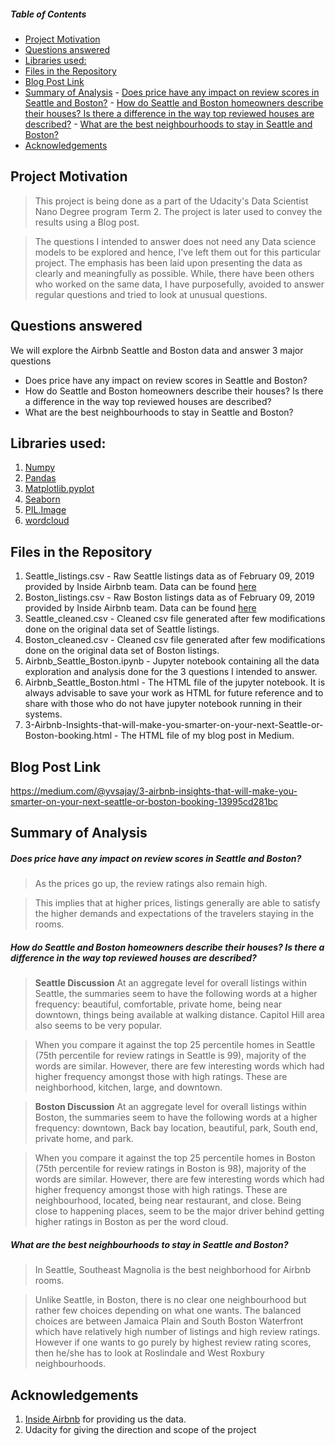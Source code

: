 
##### Table of Contents  
- [Project Motivation](#project-motivation)
- [Questions answered](#questions-answered)
- [Libraries used:](#libraries-used-)
- [Files in the Repository](#files-in-the-repository)
- [Blog Post Link](#blog-post-link)
- [Summary of Analysis](#summary-of-analysis)
      - [Does price have any impact on review scores in Seattle and Boston?](#does-price-have-any-impact-on-review-scores-in-seattle-and-boston-)
      - [How do Seattle and Boston homeowners describe their houses? Is there a difference in the way top reviewed houses are described?](#how-do-seattle-and-boston-homeowners-describe-their-houses--is-there-a-difference-in-the-way-top-reviewed-houses-are-described-)
      - [What are the best neighbourhoods to stay in Seattle and Boston?](#what-are-the-best-neighbourhoods-to-stay-in-seattle-and-boston-)
- [Acknowledgements](#acknowledgements)


## Project Motivation
>This project is being done as a part of the Udacity's Data Scientist Nano Degree program Term 2. The project is later used to convey the results using a Blog post.

>The questions I intended to answer does not need any Data science models to be explored and hence, I've left them out for this particular project. The emphasis has been laid upon presenting the data as clearly and meaningfully as possible. While, there have been others who worked on the same data, I have purposefully, avoided to answer regular questions and tried to look at unusual questions.

## Questions answered
We will explore the Airbnb Seattle and Boston data and answer 3 major questions
  - Does price have any impact on review scores in Seattle and Boston?
  - How do Seattle and Boston homeowners describe their houses? Is there a difference in the way top reviewed houses are described?
  - What are the best neighbourhoods to stay in Seattle and Boston?

## Libraries used:
1. [Numpy](https://www.numpy.org/)
2. [Pandas](https://pandas.pydata.org/)
3. [Matplotlib.pyplot](https://matplotlib.org/api/_as_gen/matplotlib.pyplot.html)
4. [Seaborn](https://seaborn.pydata.org/)
5. [PIL.Image](https://pillow.readthedocs.io/en/stable/reference/Image.html)
6. [wordcloud](https://amueller.github.io/word_cloud/generated/wordcloud.WordCloud.html)

## Files in the Repository
1. Seattle_listings.csv - Raw Seattle listings data as of February 09, 2019 provided by Inside Airbnb team. Data can be found [here](http://insideairbnb.com/get-the-data.html)
2. Boston_listings.csv - Raw Boston listings data as of February 09, 2019 provided by Inside Airbnb team. Data can be found [here](http://insideairbnb.com/get-the-data.html)
3. Seattle_cleaned.csv - Cleaned csv file generated after few modifications done on the original data set of Seattle listings.
4. Boston_cleaned.csv - Cleaned csv file generated after few modifications done on the original data set of Boston listings.
5. Airbnb_Seattle_Boston.ipynb - Jupyter notebook containing all the data exploration and analysis done for the 3 questions I intended to answer.
6. Airbnb_Seattle_Boston.html - The HTML file of the jupyter notebook. It is always advisable to save your work as HTML for future reference and to share with those who do not have jupyter notebook running in their systems.
7. 3-Airbnb-Insights-that-will-make-you-smarter-on-your-next-Seattle-or-Boston-booking.html - The HTML file of my blog post in Medium.

## Blog Post Link
https://medium.com/@yvsajay/3-airbnb-insights-that-will-make-you-smarter-on-your-next-seattle-or-boston-booking-13995cd281bc 

## Summary of Analysis
##### Does price have any impact on review scores in Seattle and Boston?
>As the prices go up, the review ratings also remain high. 

>This implies that at higher prices, listings generally are able to satisfy the higher demands and expectations of the travelers staying in the rooms.

##### How do Seattle and Boston homeowners describe their houses? Is there a difference in the way top reviewed houses are described?
>**Seattle Discussion**
>At an aggregate level for overall listings within Seattle, the summaries seem to have the following words at a higher frequency: beautiful, comfortable, private home, being near downtown, things being available at walking distance. Capitol Hill area also seems to be very popular.

>When you compare it against the top 25 percentile homes in Seattle (75th percentile for review ratings in Seattle is 99), majority of the words are similar. However, there are few interesting words which had higher frequency amongst those with high ratings. These are neighborhood, kitchen, large, and downtown.

>**Boston Discussion**
>At an aggregate level for overall listings within Boston, the summaries seem to have the following words at a higher frequency: downtown, Back bay location, beautiful, park, South end, private home, and park.

>When you compare it against the top 25 percentile homes in Boston (75th percentile for review ratings in Boston is 98), majority of the words are similar. However, there are few interesting words which had higher frequency amongst those with high ratings. These are neighbourhood, located, being near restaurant, and close. Being close to happening places, seem to be the major driver behind getting higher ratings in Boston as per the word cloud.

##### What are the best neighbourhoods to stay in Seattle and Boston?
>In Seattle, Southeast Magnolia is the best neighborhood for Airbnb rooms.

>Unlike Seattle, in Boston, there is no clear one neighbourhood but rather few choices depending on what one wants. The balanced choices are between Jamaica Plain and South Boston Waterfront which have relatively high number of listings and high review ratings. However if one wants to go purely by highest review rating scores, then he/she has to look at Roslindale and West Roxbury neighbourhoods.

## Acknowledgements 
1. [Inside Airbnb](http://insideairbnb.com/get-the-data.html) for providing us the data.
2. Udacity for giving the direction and scope of the project
